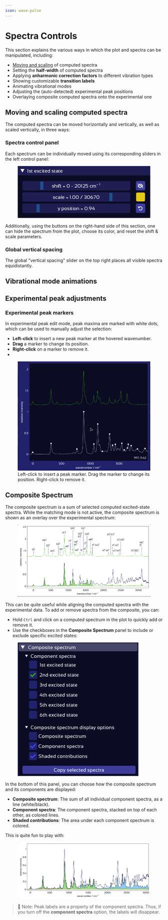 ```yaml
---
icon: wave-pulse
---
```


# Spectra Controls


This section explains the various ways in which the plot and spectra can be manipulated, including:
* [Moving and scaling](#moving-and-scaling-computed-spectra) of computed spectra
* Setting the **half-width** of computed spectra
* Applying **anharmonic correction factors** to different vibration types
* Showing customizable **transition labels**
* Animating vibrational modes
* Adjusting the (auto-detected) experimental peak positions
* Overlaying composite computed spectra onto the experimental one



## Moving and scaling computed spectra

The computed spectra can be moved horizontally and vertically, as well as scaled vertically, in three ways:

### Spectra control panel

Each spectrum can be individually moved using its corresponding sliders in the left control panel:

<figure><img src=".gitbook/assets/state_sliders.png" alt="Spectrum slider controls"><figcaption></figcaption></figure>

Additionally, using the buttons on the right-hand side of this section, one can hide the spectrum from the plot, choose its color, and reset the shift & scale parameters.



### Global vertical spacing

The global "vertical spacing" slider on the top right places all visible spectra equidistantly.


## Vibrational mode animations

## Experimental peak adjustments

### Experimental peak markers
In experimental peak edit mode, peak maxima are marked with white dots, which can be used to manually adjust the selection:
* **Left-click** to insert a new peak marker at the hovered wavenumber.
* **Drag** a marker to change its position.
* **Right-click** on a marker to remove it.
* 
<figure><img src=".gitbook/assets/peak_edit.gif" alt="Add, drag, or remove peak markers"><figcaption>Left-click to insert a peak marker. Drag the marker to change its position. Right-click to remove it.</figcaption></figure>

## Composite Spectrum

The composite spectrum is a sum of selected computed excited-state spectra.
While the matching mode is not active, the composite spectrum is shown as an overlay over the experimental spectrum:

<figure><img src=".gitbook/assets/overlay_composite.png" alt="Composite spectrum computed overlayed over experiment"></figure>

This can be quite useful while aligning the computed spectra with the experimental data. To add or remove spectra from the composite, you can:
- Hold `Ctrl` and click on a computed spectrum in the plot to quickly add or remove it.
- Use the checkboxes in the **Composite Spectrum** panel to include or exclude specific excited states:

<figure><img src=".gitbook/assets/composite.png" alt="Composite spectrum selection"></figure>

In the bottom of this panel, you can choose how the composite spectrum and its components are displayed:
- **Composite spectrum**: The sum of all individual component spectra, as a line (white/black).
- **Component spectra**: The component spectra, stacked on top of each other, as colored lines.
- **Shaded contributions**: The area under each component spectrum is colored.

This is quite fun to play with:
<figure><img src=".gitbook/assets/composite.gif" alt="Composite spectra"></figure>

> 📝 Note: Peak labels are a property of the component spectra. Thus, if you turn off the **component spectra** option, the labels will disappear.
